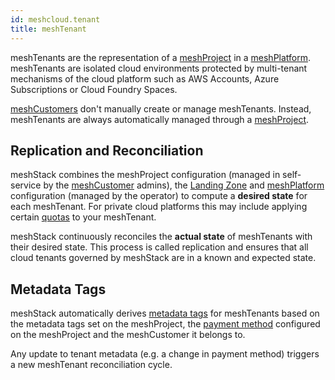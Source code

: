 ```yaml
---
id: meshcloud.tenant
title: meshTenant
---
```


meshTenants are the representation of a [meshProject](./meshcloud.project.md) in a [meshPlatform](./meshcloud.platform-location.md).
meshTenants are isolated cloud environments protected by multi-tenant mechanisms of the cloud platform such as
AWS Accounts, Azure Subscriptions or Cloud Foundry Spaces.

[meshCustomers](./meshcloud.customer.md) don't manually create or manage meshTenants. Instead, meshTenants are always automatically managed through
a [meshProject](./meshcloud.project.md).

## Replication and Reconciliation

meshStack combines the meshProject configuration (managed in self-service by the [meshCustomer](./meshcloud.customer.md) admins), the [Landing Zone](./meshcloud.landing-zones.md) and [meshPlatform](./meshcloud.platform-location.md) configuration (managed by the operator) to compute a **desired state** for each meshTenant. For private cloud platforms this may include applying certain [quotas](./meshcloud.tenant-quota.md) to your meshTenant.

meshStack continuously reconciles the **actual state** of meshTenants with their desired state. This process is called replication and ensures that all cloud tenants governed by meshStack are in a known and expected state.

## Metadata Tags

meshStack automatically derives [metadata tags](./meshcloud.metadata-tags.md) for meshTenants based on the metadata tags set on the meshProject, the [payment method](./meshcloud.payment-methods.md) configured on the meshProject and
the meshCustomer it belongs to.

Any update to tenant metadata (e.g. a change in payment method) triggers a new meshTenant reconciliation cycle.
